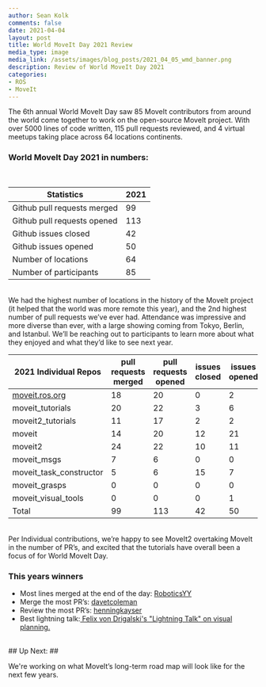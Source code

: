 ```yaml
---
author: Sean Kolk
comments: false
date: 2021-04-04
layout: post
title: World MoveIt Day 2021 Review
media_type: image
media_link: /assets/images/blog_posts/2021_04_05_wmd_banner.png
description: Review of World MoveIt Day 2021
categories:
- ROS
- MoveIt
---
```





The 6th annual World MoveIt Day saw 85 MoveIt contributors from around the world come together to work on the open-source MoveIt project. With over 5000 lines of code written, 115 pull requests reviewed, and 4 virtual meetups taking place across 64 locations continents.

### World MoveIt Day 2021 in numbers:

<br>

| Statistics                  | 2021 |
| --------------------------- | ---- |
| Github pull requests merged | 99   |
| Github pull requests opened | 113  |
| Github issues closed        | 42   |
| Github issues opened        | 50   |
| Number of locations         | 64   |
| Number of participants      | 85   |


<br>
We had the highest number of locations in the history of the MoveIt project (it helped that the world was more remote this year), and the 2nd highest number of pull requests we’ve ever had. Attendance was impressive and more diverse than ever, with a large showing coming from Tokyo, Berlin, and Istanbul. We’ll be reaching out to participants to learn more about what they enjoyed and what they’d like to see next year.


| 2021 Individual Repos                   | pull requests merged | pull requests opened | issues closed | issues opened |
| --------------------------------------- | -------------------- | -------------------- | ------------- | ------------- |
| [moveit.ros.org](http://moveit.ros.org) | 18                   | 20                   | 0             | 2             |
| moveit\_tutorials                       | 20                   | 22                   | 3             | 6             |
| moveit2\_tutorials                      | 11                   | 17                   | 2             | 2             |
| moveit                                  | 14                   | 20                   | 12            | 21            |
| moveit2                                 | 24                   | 22                   | 10            | 11            |
| moveit\_msgs                            | 7                    | 6                    | 0             | 0             |
| moveit\_task\_constructor               | 5                    | 6                    | 15            | 7             |
| moveit\_grasps                          | 0                    | 0                    | 0             | 0             |
| moveit\_visual\_tools                   | 0                    | 0                    | 0             | 1             |
| Total                                   | 99                   | 113                  | 42            | 50            |

<br>
Per Individual contributions, we’re happy to see MoveIt2 overtaking MoveIt in the number of PR’s, and excited that the tutorials have overall been a focus of for World MoveIt Day.

### This years winners

*   Most lines merged at the end of the day: [RoboticsYY](https://github.com/RoboticsYY)
*   Merge the most PR’s: [davetcoleman](https://github.com/davetcoleman)
*   Review the most PR’s: [henningkayser](https://github.com/henningkayser)
*   Best lightning talk:[ Felix von Drigalski's "Lightning Talk" on visual planning.](https://www.youtube.com/watch?v=Q-RIQi5ru3o)


<br>
## Up Next: ##

We're working on what MoveIt’s long-term road map will look like for the next few years.
